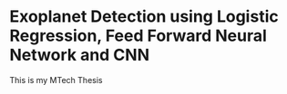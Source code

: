 # Exoplanet Detection using Logistic Regression, Feed Forward Neural Network and CNN
This is my MTech Thesis
